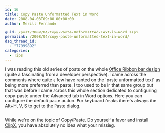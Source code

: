 ```yaml
---
id: 16
title: Copy Paste Unformatted Text in Word
date: 2008-04-03T09:00:00+00:00
author: Merill Fernando

guid: /post/2008/04/Copy-Paste-Unformatted-Text-in-Word.aspx
permalink: /2008/04/copy-paste-unformatted-text-in-word/
dsq_thread_id:
  - "77999892"
categories:
  - Tips
---
```

<p>
I was reading this old series of posts on the whole <a href="http://blogs.msdn.com/jensenh/archive/2006/04/05/568947.aspx">Office Ribbon bar design</a> (quite a fascinating from a developer perspective). I came across the comments where quite a few have ranted on the &#39;paste unformatted text&#39; as being more preferred than paste. I too used to be in that same group but that was before I came across this whole section dedicated to configuring copy-paste under the Advanced tab in Word options. Here you can configure the default paste action. For keyboard freaks there&#39;s always the Alt+H, V, S to get to the Paste dialog.
</p>
<p>
<img src="http://www.merill.net/wp-content/uploads/files/cop-paste-office-2007.JPG" alt="" />
</p>
<p>
While we&#39;re on the topic of Copy/Paste. Do yourself a favor and install <a href="http://bluemars.org/clipx/">ClipX</a>, you have absolutely no idea what your missing.
</p>

